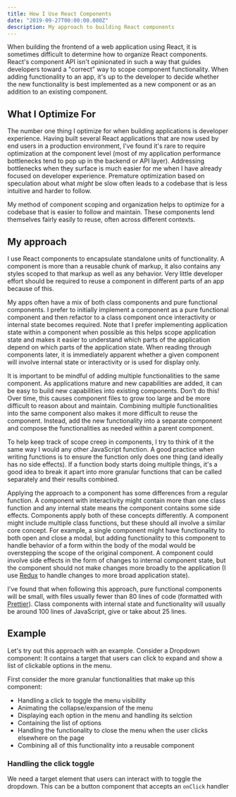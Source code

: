 ```yaml
---
title: How I Use React Components
date: "2019-09-27T00:00:00.000Z"
description: My approach to building React components
---
```


When building the frontend of a web application using React, it is sometimes difficult to determine how to organize React components. React's component API isn't opinionated in such a way that guides developers toward a "correct" way to scope component functionality. When adding functionality to an app, it's up to the developer to decide whether the new functionality is best implemented as a new component or as an addition to an existing component.

## What I Optimize For

The number one thing I optimize for when building applications is developer experience. Having built several React applications that are now used by end users in a production environment, I've found it's rare to require optimization at the component level (most of my application performance bottlenecks tend to pop up in the backend or API layer). Addressing bottlenecks when they surface is much easier for me when I have already focused on developer experience. Premature optimization based on speculation about what _might_ be slow often leads to a codebase that is less intuitive and harder to follow.

My method of component scoping and organization helps to optimize for a codebase that is easier to follow and maintain. These components lend themselves fairly easily to reuse, often across different contexts.

## My approach

I use React components to encapsulate standalone units of functionality. A component is more than a reusable chunk of markup, it also contains any styles scoped to that markup as well as any behavior. Very little developer effort should be required to reuse a component in different parts of an app because of this.

My apps often have a mix of both class components and pure functional components. I prefer to initially implement a component as a pure functional component and then refactor to a class component once interactivity or internal state becomes required. Note that I prefer implementing application state within a component when possible as this helps scope application state and makes it easier to understand which parts of the application depend on which parts of the application state. When reading through components later, it is immediately apparent whether a given component will involve internal state or interactivity or is used for display only.

It is important to be mindful of adding multiple functionalities to the same component. As applications mature and new capabilities are added, it can be easy to build new capabilities into existing components. Don't do this! Over time, this causes component files to grow too large and be more difficult to reason about and maintain. Combining multiple functionalities into the same component also makes it more difficult to reuse the component. Instead, add the new functionality into a separate component and compose the functionalities as needed within a parent component.

To help keep track of scope creep in components, I try to think of it the same way I would any other JavaScript function. A good practice when writing functions is to ensure the function only does one thing (and ideally has no side effects). If a function body starts doing multiple things, it's a good idea to break it apart into more granular functions that can be called separately and their results combined.

Applying the approach to a component has some differences from a regular function. A component with interactivity might contain more than one class function and any internal state means the component contains some side effects. Components apply both of these concepts differently. A component might include multiple class functions, but these should all involve a similar core concept. For example, a single component might have functionality to both open and close a modal, but adding functionality to this component to handle behavior of a form within the body of the modal would be overstepping the scope of the original component. A component could involve side effects in the form of changes to internal component state, but the component should not make changes more broadly to the application (I use [Redux](https://reduxjs.com) to handle changes to more broad application state).

I've found that when following this approach, pure functional components will be small, with files usually fewer than 80 lines of code (formatted with [Prettier](https://prettier.io/)). Class components with internal state and functionality will usually be around 100 lines of JavaScript, give or take about 25 lines.

## Example

Let's try out this approach with an example. Consider a Dropdown component: It contains a target that users can click to expand and show a list of clickable options in the menu.

First consider the more granular functionalities that make up this component:

* Handling a click to toggle the menu visibility
* Animating the collapse/expansion of the menu
* Displaying each option in the menu and handling its selction
* Containing the list of options
* Handling the functionality to close the menu when the user clicks elsewhere on the page
* Combining all of this functionality into a reusable component

### Handling the click toggle

We need a target element that users can interact with to toggle the dropdown. This can be a button component that accepts an `onClick` handler

```js

```
